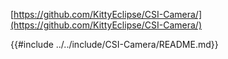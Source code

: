 [https://github.com/KittyEclipse/CSI-Camera/](https://github.com/KittyEclipse/CSI-Camera/)

{{#include ../../include/CSI-Camera/README.md}}
